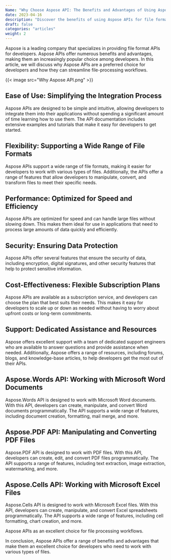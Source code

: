 ```yaml
---
Name: "Why Choose Aspose API: The Benefits and Advantages of Using Aspose File Format API"
date: 2023-04-16
description: "Discover the benefits of using Aspose APIs for file format handling. From flexibility and ease of use to cost-effectiveness and security, Aspose has it all!"
draft: false
categories: "articles"
weight: 2
---
```


Aspose is a leading company that specializes in providing file format APIs for developers. Aspose APIs offer numerous benefits and advantages, making them an increasingly popular choice among developers. In this article, we will discuss why Aspose APIs are a preferred choice for developers and how they can streamline file-processing workflows.

{{< image src="Why Aspose API.png" >}}

## Ease of Use: Simplifying the Integration Process

Aspose APIs are designed to be simple and intuitive, allowing developers to integrate them into their applications without spending a significant amount of time learning how to use them. The API documentation includes extensive examples and tutorials that make it easy for developers to get started.

## Flexibility: Supporting a Wide Range of File Formats

Aspose APIs support a wide range of file formats, making it easier for developers to work with various types of files. Additionally, the APIs offer a range of features that allow developers to manipulate, convert, and transform files to meet their specific needs.

## Performance: Optimized for Speed and Efficiency

Aspose APIs are optimized for speed and can handle large files without slowing down. This makes them ideal for use in applications that need to process large amounts of data quickly and efficiently.

## Security: Ensuring Data Protection

Aspose APIs offer several features that ensure the security of data, including encryption, digital signatures, and other security features that help to protect sensitive information.

## Cost-Effectiveness: Flexible Subscription Plans

Aspose APIs are available as a subscription service, and developers can choose the plan that best suits their needs. This makes it easy for developers to scale up or down as needed without having to worry about upfront costs or long-term commitments.

## Support: Dedicated Assistance and Resources

Aspose offers excellent support with a team of dedicated support engineers who are available to answer questions and provide assistance when needed. Additionally, Aspose offers a range of resources, including forums, blogs, and knowledge-base articles, to help developers get the most out of their APIs.

## Aspose.Words API: Working with Microsoft Word Documents

Aspose.Words API is designed to work with Microsoft Word documents. With this API, developers can create, manipulate, and convert Word documents programmatically. The API supports a wide range of features, including document creation, formatting, mail merge, and more.

## Aspose.PDF API: Manipulating and Converting PDF Files

Aspose.PDF API is designed to work with PDF files. With this API, developers can create, edit, and convert PDF files programmatically. The API supports a range of features, including text extraction, image extraction, watermarking, and more.

## Aspose.Cells API: Working with Microsoft Excel Files

Aspose.Cells API is designed to work with Microsoft Excel files. With this API, developers can create, manipulate, and convert Excel spreadsheets programmatically. The API supports a wide range of features, including cell formatting, chart creation, and more.

Aspose APIs as an excellent choice for file processing workflows.

In conclusion, Aspose APIs offer a range of benefits and advantages that make them an excellent choice for developers who need to work with various types of files.
